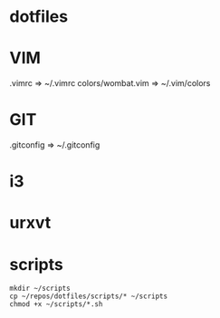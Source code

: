 # dotfiles

# VIM
.vimrc => ~/.vimrc
colors/wombat.vim => ~/.vim/colors

# GIT
.gitconfig => ~/.gitconfig

# i3

# urxvt

# scripts
```
mkdir ~/scripts
cp ~/repos/dotfiles/scripts/* ~/scripts
chmod +x ~/scripts/*.sh
```
